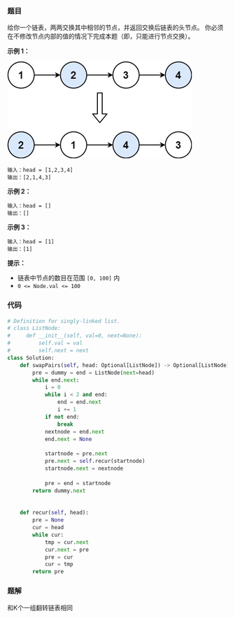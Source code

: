 ### 题目

给你一个链表，两两交换其中相邻的节点，并返回交换后链表的头节点。
你必须在不修改节点内部的值的情况下完成本题（即，只能进行节点交换）。

**示例 1：**

![img](./images/24-1.jpg)

```
输入：head = [1,2,3,4]
输出：[2,1,4,3]
```

**示例 2：**

```
输入：head = []
输出：[]
```

**示例 3：**

```
输入：head = [1]
输出：[1]
``` 

**提示：**

- 链表中节点的数目在范围 `[0, 100]` 内
- `0 <= Node.val <= 100`

### 代码

```python
# Definition for singly-linked list.
# class ListNode:
#     def __init__(self, val=0, next=None):
#         self.val = val
#         self.next = next
class Solution:
    def swapPairs(self, head: Optional[ListNode]) -> Optional[ListNode]:
        pre = dummy = end = ListNode(next=head)
        while end.next:
            i = 0
            while i < 2 and end:
                end = end.next
                i += 1
            if not end:
                break
            nextnode = end.next
            end.next = None

            startnode = pre.next
            pre.next = self.recur(startnode)
            startnode.next = nextnode

            pre = end = startnode
        return dummy.next

    
    def recur(self, head):
        pre = None
        cur = head
        while cur:
            tmp = cur.next
            cur.next = pre
            pre = cur
            cur = tmp
        return pre
```

### 题解

和K个一组翻转链表相同